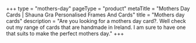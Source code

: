 +++
type = "mothers-day"
pageType = "product"
metaTitle = "Mothers Day Cards | Shauna Gra Personalised Frames And Cards"
title = "Mothers day cards"
description = "Are you looking for a mothers day card?. Well check out my range of cards that are handmade in Ireland. I am sure to have one that suits to make the perfect mothers day."
+++
